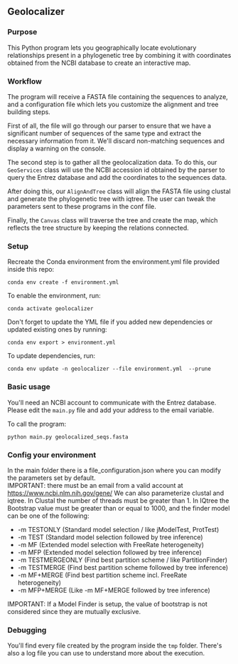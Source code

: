 ## Geolocalizer

### Purpose

This Python program lets you geographically locate evolutionary relationships present in a phylogenetic tree by combining it with coordinates obtained from the NCBI database to create an interactive map.

### Workflow

The program will receive a FASTA file containing the sequences to analyze, and a configuration file which lets you customize the alignment and tree building steps.

First of all, the file will go through our parser to ensure that we have a significant number of sequences of the same type and extract the necessary information from it. We'll discard non-matching sequences and display a warning on the console.

The second step is to gather all the geolocalization data. To do this, our `GeoServices` class will use the NCBI accession id obtained by the parser to query the Entrez database and add the coordinates to the sequences data.

After doing this, our `AlignAndTree` class will align the FASTA file using clustal and generate the phylogenetic tree with iqtree. The user can tweak the parameters sent to these programs in the conf file.

Finally, the `Canvas` class will traverse the tree and create the map, which reflects the tree structure by keeping the relations connected.

### Setup

Recreate the Conda environment from the environment.yml file provided inside this repo:

`conda env create -f environment.yml`

To enable the environment, run: 

`conda activate geolocalizer`

Don't forget to update the YML file if you added new dependencies or updated existing ones by running:

`conda env export > environment.yml`

To update dependencies, run:

`conda env update -n geolocalizer --file environment.yml  --prune`

### Basic usage

You'll need an NCBI account to communicate with the Entrez database. Please edit the `main.py` file and add your address to the email variable.

To call the program:

`python main.py geolocalized_seqs.fasta`

### Config your environment

In the main folder there is a file_configuration.json where you can modify the parameters set by default.  
IMPORTANT: there must be an email from a valid account at https://www.ncbi.nlm.nih.gov/gene/
We can also parameterize clustal and iqtree.
In Clustal the number of threads must be greater than 1.
In IQtree the Bootstrap value must be greater than or equal to 1000, and the finder model can be one of the following: 
+ -m TESTONLY          (Standard model selection / like jModelTest, ProtTest)
+ -m TEST              (Standard model selection followed by tree inference)
+ -m MF                (Extended model selection with FreeRate heterogeneity)
+ -m MFP               (Extended model selection followed by tree inference)
+ -m TESTMERGEONLY     (Find best partition scheme / like PartitionFinder)
+ -m TESTMERGE         (Find best partition scheme followed by tree inference)
+ -m MF+MERGE          (Find best partition scheme incl. FreeRate heterogeneity)
+ -m MFP+MERGE         (Like -m MF+MERGE followed by tree inference)  

IMPORTANT: If a Model Finder is setup, the value of bootstrap is not considered since they are mutually exclusive.  

### Debugging

You'll find every file created by the program inside the `tmp` folder. There's also a log file you can use to understand more about the execution.